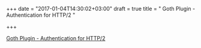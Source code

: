 +++
date = "2017-01-04T14:30:02+03:00"
draft = true
title = " Goth Plugin - Authentication for HTTP/2 "

+++

<p><a href="https://github.com/iris-contrib/examples/blob/master/plugin_oauth_oauth2/main.go"> Goth Plugin - Authentication for HTTP/2 </a></p>
